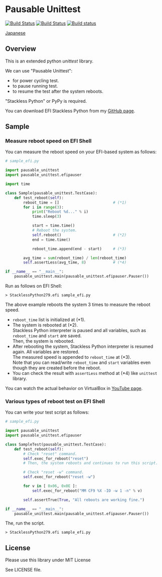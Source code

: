 
# Pausable Unittest

[![Build Status](https://dev.azure.com/masamitsu-murase/pausable_unittest/_apis/build/status/masamitsu-murase.pausable_unittest?branchName=master)](https://dev.azure.com/masamitsu-murase/pausable_unittest/_build/latest?definitionId=3&branchName=master)
[![Build Status](https://travis-ci.org/masamitsu-murase/pausable_unittest.svg?branch=master)](https://travis-ci.org/masamitsu-murase/pausable_unittest)
[![Build status](https://ci.appveyor.com/api/projects/status/5n4gt33gmd9clo0m/branch/master?svg=true)](https://ci.appveyor.com/project/masamitsu-murase/pausable-unittest/branch/master)

[Japanese](https://github.com/masamitsu-murase/pausable_unittest/blob/master/README.ja.md)

## Overview

This is an extended python *unittest* library.

We can use "Pausable Unittest":  

* for power cycling test.
* to pause running test.
* to resume the test after the system reboots.

"Stackless Python" or PyPy is required.

You can download EFI Stackless Python from my [GitHub page](https://github.com/masamitsu-murase/edk2_for_mruby/blob/stackless_python279_release/StacklessPython279.efi?raw=true).

## Sample

### Measure reboot speed on EFI Shell

You can measure the reboot speed on your EFI-based system as follows:

```python
# sample_efi.py

import pausable_unittest
import pausable_unittest.efipauser

import time

class Sample(pausable_unittest.TestCase):
    def test_reboot(self):
        reboot_time = []                        # (*1)
        for i in range(3):
            print("Reboot %d..." % i)
            time.sleep(3)

            start = time.time()
            # Reboot the system.
            self.reboot()                       # (*2)
            end = time.time()

            reboot_time.append(end - start)     # (*3)

        avg_time = sum(reboot_time) / len(reboot_time)
        self.assertLess(avg_time, 8)            # (*4)

if __name__ == "__main__":
    pausable_unittest.main(pausable_unittest.efipauser.Pauser())
```

Run as follows on EFI Shell:

```shell
> StacklessPython279.efi sample_efi.py
```


The above example reboots the system 3 times to measure the reboot speed.

* `reboot_time` list is initialized at (\*1).
* The system is rebooted at (\*2).  
  Stackless Python interpreter is paused and all variables, such as `reboot_time` and `start` are saved.  
  Then, the system is rebooted.
* After rebooting the system, Stackless Python interpreter is resumed again. All variables are restored.  
  The measured speed is appended to `reboot_time` at (\*3).  
  Note that you can read/write `reboot_time` and `start` variables even though they are created before the reboot.
* You can check the result with `assertLess` method at (\*4) like `unittest` library.

You can watch the actual behavior on VirtualBox in [YouTube page](https://youtu.be/gb7-UKnkjrM).

### Various types of reboot test on EFI Shell

You can write your test script as follows:

```python
# sample_efi.py

import pausable_unittest
import pausable_unittest.efipauser

class SampleTest(pausable_unittest.TestCase):
    def test_reboot(self):
        # Check "reset" command.
        self.exec_for_reboot("reset")
        # Then, the system reboots and continues to run this script.

        # Check "reset -w" command.
        self.exec_for_reboot("reset -w")

        for v in [ 0x06, 0x0E ]:
            self.exec_for_reboot("MM CF9 %X -IO -w 1 -n" % v)

        self.assertTrue(True, "All reboots are working fine.")

if __name__ == "__main__":
    pausable_unittest.main(pausable_unittest.efipauser.Pauser())
```

The, run the script.

```shell
> StacklessPython279.efi sample_efi.py
```

## License

Please use this library under MIT License

See LICENSE file.
